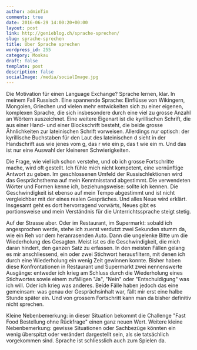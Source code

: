 ```yaml
---
author: adminTim
comments: true
date: 2016-06-29 14:00:20+00:00
layout: post
link: http://genieblog.ch/sprache-sprechen/
slug: sprache-sprechen
title: Über Sprache sprechen
wordpress_id: 255
category: Moskau
draft: false
template: post
description: false
socialImage: /media/socialImage.jpg
---
```


Die Motivation für einen Language Exchange? Sprache lernen, klar. In meinem Fall Russisch. Eine spannende Sprache: Einflüsse von Wikingern, Mongolen, Griechen und vielen mehr entwickelten sich zu einer eigenen, komplexen Sprache, die sich insbesondere durch eine viel zu grosse Anzahl an Wörtern auszeichnet. Eine weitere Eigenart ist die kyrillischen Schrift, die aus einer Hand- und einer Blockschrift besteht, die beide grosse Ähnlichkeiten zur lateinischen Schrift vorweisen. Allerdings nur optisch: der kyrillische Buchstaben für den Laut des lateinischen d sieht in der Handschrift aus wie jenes vom g, das r wie ein p, das t wie ein m. Und das ist nur eine Auswahl der kleineren Schwierigkeiten.

Die Frage, wie viel ich schon verstehe, und ob ich grosse Fortschritte mache, wird oft gestellt. Ich fühle mich nicht kompetent, eine vernünftige Antwort zu geben. Im geschlossenen Umfeld der Russischlektionen wird das Gesprächsthema auf mein Kenntnisstand abgestimmt. Die verwendeten Wörter und Formen kenne ich, beziehungsweise: sollte ich kennen. Die Geschwindigkeit ist ebenso auf mein Tempo abgestimmt und ist nicht vergleichbar mit der eines realen Gespräches. Und alles Neue wird erklärt. Insgesamt geht es dort hervorragend vorwärts, Neues gibt es portionsweise und mein Verständnis für die Unterrichtssprache steigt stetig.

Auf der Strasse aber. Oder im Restaurant, im Supermarkt: sobald ich angesprochen werde, stehe ich zuerst verdutzt zwei Sekunden stumm da, wie ein Reh vor dem heranrasenden Auto. Dann die ungelenke Bitte um die Wiederholung des Gesagten. Meist ist es die Geschwindigkeit, die mich daran hindert, den ganzen Satz zu erfassen. In den meisten Fällen gelang es mir anschliessend, ein oder zwei Stichwort herausfiltern, mit denen ich durch eine Wiederholung ein wenig Zeit gewinnen konnte. Bisher haben diese Konfrontationen in Restaurant und Supermarkt zwei nennenswerte Ausgänge: entweder ich krieg am Schluss durch die Wiederholung eines Stichwortes sowie einem zufälligen "Ja", "Nein" oder "Entschuldigung" was ich will. Oder ich krieg was anderes. Beide Fälle haben jedoch das eine gemeinsam: was genau der Gesprächsinhalt war, fällt mir erst eine halbe Stunde später ein. Und von grossem Fortschritt kann man da bisher definitiv nicht sprechen.

Kleine Nebenbemerkung: in dieser Situation bekommt die Challenge "Fast Food Bestellung ohne Rückfrage" einen ganz neuen Wert.
Weitere kleine Nebenbemerkung: gewisse Situationen oder Sachbezüge könnten ein wenig überspitzt oder verändert dargestellt sein, als sie tatsächlich vorgekommen sind. Sprache ist schliesslich auch zum Spielen da.
